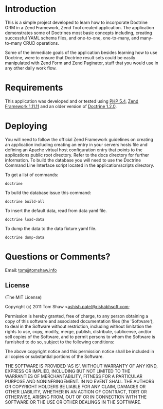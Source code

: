 # Introduction

This is a simple project developed to learn how to incorporate Doctrine ORM in a Zend Framework, Zend Tool created application. The application demonstrates some of Doctrines most basic concepts including, creating successful YAML schema files, and one-to-one, one-to-many, and many-to-many CRUD operations.

Some of the immediate goals of the application besides learning how to use Doctrine, were to ensure that Doctrine result sets could be easily manipulated with Zend Form and Zend Paginator, stuff that you would use in any other daily work flow. 

# Requirements

This application was developed and or tested using [PHP 5.4](http://www.php.net), [Zend Framework 1.11.11](http://framework.zend.com) and an older version of [Doctrine 1.2.0](http://www.doctrine-project.org/). 

# Deploying

You will need to follow the official Zend Framework guidelines on creating an application including creating an entry in your servers hosts file and defining an Apache virtual host configuration entry that points to the applications public root directory. Refer to the docs directory for further information. To build the database you will need to use the Doctrine Command Line Interface script located in the application/scripts directory.

  To get a list of commands:
  
    doctrine
    
  To build the database issue this command:
    
    doctrine build-all
    
  To insert the default data, read from data yaml file.
    
    doctrine load-data
    
  To dump the data to the data fixture yaml file.
    
    doctrine dump-data
    
# Questions or Comments?

Email: tom@tomshaw.info

## License 

(The MIT License)

Copyright (c) 2011 Tom Shaw &lt;ashish.patel@rishabhsoft.com;

Permission is hereby granted, free of charge, to any person obtaining
a copy of this software and associated documentation files (the
'Software'), to deal in the Software without restriction, including
without limitation the rights to use, copy, modify, merge, publish,
distribute, sublicense, and/or sell copies of the Software, and to
permit persons to whom the Software is furnished to do so, subject to
the following conditions:

The above copyright notice and this permission notice shall be
included in all copies or substantial portions of the Software.

THE SOFTWARE IS PROVIDED 'AS IS', WITHOUT WARRANTY OF ANY KIND,
EXPRESS OR IMPLIED, INCLUDING BUT NOT LIMITED TO THE WARRANTIES OF
MERCHANTABILITY, FITNESS FOR A PARTICULAR PURPOSE AND NONINFRINGEMENT.
IN NO EVENT SHALL THE AUTHORS OR COPYRIGHT HOLDERS BE LIABLE FOR ANY
CLAIM, DAMAGES OR OTHER LIABILITY, WHETHER IN AN ACTION OF CONTRACT,
TORT OR OTHERWISE, ARISING FROM, OUT OF OR IN CONNECTION WITH THE
SOFTWARE OR THE USE OR OTHER DEALINGS IN THE SOFTWARE.